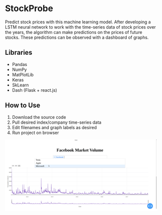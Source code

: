 # StockProbe

Predict stock prices with this machine learning model. After developing a LSTM neural network to work with the time-series data of stock prices over the years, the  algorithm can make predictions on the prices of future stocks. These predictions can be observed with a dashboard of graphs.

## Libraries
- Pandas
- NumPy
- MatPlotLib
- Keras
- SkLearn
- Dash (Flask + react.js)

## How to Use
1) Download the source code
2) Pull desired index/company time-series data
3) Edit filenames and graph labels as desired
4) Run project on browser

![Picture](stockprobe_pic.png)

